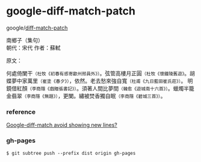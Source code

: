 # google-diff-match-patch

google/[diff-match-patch](https://github.com/google/diff-match-patch)    



南鄉子（集句）  
朝代：宋代 作者：蘇軾

原文：

何處倚闌干`（杜牧《初春有感寄歙州邢員外》）`。弦管高樓月正圓`（杜牧《懷鐘陵舊遊》`。胡蝶夢中家萬里`（崔塗《春夕》）`，依然。老去愁來強自寬`（杜甫《九日藍田崔氏莊》）`。
明鏡借紅顏`（李商隱《戲贈張書記》）`。須著人間比夢間`（韓愈《遊城南十六首》）`。蠟燭半籠金翡翠`（李商隱《無題》）`，更闌。繡被焚香獨自眠`（李商隱《碧城三首》）`。

### reference

[Google-diff-match avoid showing new lines?](https://stackoverflow.com/questions/13894514/google-diff-match-avoid-showing-new-lines)  


### gh-pages

`$ git subtree push --prefix dist origin gh-pages`  

